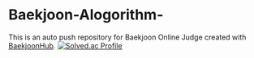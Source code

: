 # Baekjoon-Alogorithm-
This is an auto push repository for Baekjoon Online Judge created with [BaekjoonHub](https://github.com/BaekjoonHub/BaekjoonHub).
[![Solved.ac Profile](http://mazassumnida.wtf/api/v2/generate_badge?boj=kdeun8485)](https://solved.ac/kdeun8485/)
